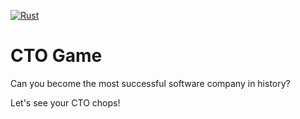 [![Rust](https://github.com/bownie/cto-game/actions/workflows/rust.yml/badge.svg)](https://github.com/bownie/cto-game/actions/workflows/rust.yml)

# CTO Game

Can you become the most successful software company in history?

Let's see your CTO chops!
